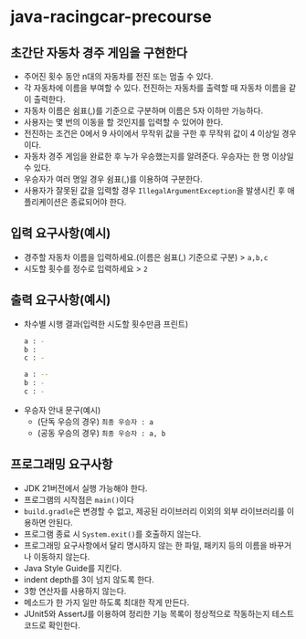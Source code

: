 # java-racingcar-precourse

## 초간단 자동차 경주 게임을 구현한다

* 주어진 횟수 동안 n대의 자동차를 전진 또는 멈출 수 있다.
* 각 자동차에 이름을 부여할 수 있다. 전진하는 자동차를 출력할 때 자동차 이름을 같이 출력한다.
* 자동차 이름은 쉼표(,)를 기준으로 구분하며 이름은 5자 이하만 가능하다.
* 사용자는 몇 번의 이동을 할 것인지를 입력할 수 있어야 한다.
* 전진하는 조건은 0에서 9 사이에서 무작위 값을 구한 후 무작위 값이 4 이상일 경우이다.
* 자동차 경주 게임을 완료한 후 누가 우승했는지를 알려준다. 우승자는 한 명 이상일 수 있다.
* 우승자가 여러 명일 경우 쉼표(,)를 이용하여 구분한다.
* 사용자가 잘못된 값을 입력할 경우 ```IllegalArgumentException```을 발생시킨 후 애플리케이션은 종료되어야 한다.

## 입력 요구사항(예시)

* 경주할 자동차 이름을 입력하세요.(이름은 쉼표(,) 기준으로 구분) > ```a,b,c```
* 시도할 횟수를 정수로 입력하세요 > ```2```

## 출력 요구사항(예시)

* 차수별 시행 결과(입력한 시도할 횟수만큼 프린트)
    ```bash
  a : -
  b : 
  c : -

  a : --
  b : -
  c : -
  ```
* 우승자 안내 문구(예시)
    * (단독 우승의 경우) ```최종 우승자 : a```
    * (공동 우승의 경우) ```최종 우승자 : a, b```

## 프로그래밍 요구사항

* JDK 21버전에서 실행 가능해야 한다.
* 프로그램의 시작점은 ```main()```이다
* ```build.gradle```은 변경할 수 없고, 제공된 라이브러리 이외의 외부 라이브러리를 이용하면 안된다.
* 프로그램 종료 시 ```System.exit()```를 호출하지 않는다.
* 프로그래밍 요구사항에서 달리 명시하지 않는 한 파일, 패키지 등의 이름을 바꾸거나 이동하지 않는다.
* Java Style Guide를 지킨다.
* indent depth를 3이 넘지 않도록 한다.
* 3항 연산자를 사용하지 않는다.
* 메소드가 한 가지 일만 하도록 최대한 작게 만든다.
* JUnit5와 AssertJ를 이용하여 정리한 기능 목록이 정상적으로 작동하는지 테스트 코드로 확인한다.
